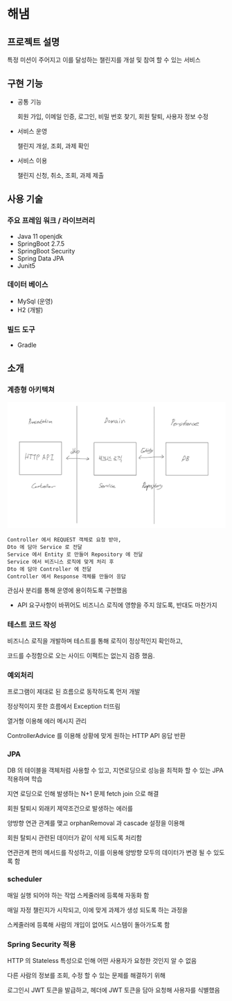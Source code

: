 # 해냄

## 프로젝트 설명

특정 미션이 주어지고 이를 달성하는 챌린지를 개설 및 참여 할 수 있는 서비스

## 구현 기능

* 공통 기능

  회원 가입, 이메일 인증, 로그인, 비밀 번호 찾기, 회원 탈퇴, 사용자 정보 수정

* 서비스 운영

  챌린지 개설, 조회, 과제 확인

* 서비스 이용

  챌린지 신청, 취소, 조회, 과제 제출

## 사용 기술

### 주요 프레임 워크 / 라이브러리

* Java 11 openjdk
* SpringBoot 2.7.5
* SpringBoot Security
* Spring Data JPA
* Junit5

### 데이터 베이스

* MySql (운영)
* H2 (개발)

### 빌드 도구

* Gradle

## 소개

### 계층형 아키텍쳐

![](images/계층형아키텍쳐.png)

```
Controller 에서 REQUEST 객체로 요청 받아,
Dto 에 담아 Service 로 전달
Service 에서 Entity 로 만들어 Repository 에 전달
Service 에서 비즈니스 로직에 맞게 처리 후 
Dto 에 담아 Controller 에 전달
Controller 에서 Response 객체를 만들어 응답
```

관심사 분리를 통해 운영에 용이하도록 구현했음

* API 요구사항이 바뀌어도 비즈니스 로직에 영향을 주지 않도록, 반대도 마찬가지

### 테스트 코드 작성

비즈니스 로직을 개발하며 테스트를 통해 로직이 정상적인지 확인하고,

코드를 수정함으로 오는 사이드 이펙트는 없는지 검증 했음.

### 예외처리

프로그램이 제대로 된 흐름으로 동작하도록 먼저 개발

정상적이지 못한 흐름에서 Exception 터뜨림

열거형 이용해 에러 메시지 관리

ControllerAdvice 를 이용해 상황에 맞게 원하는 HTTP API 응답 반환

### JPA

DB 의 테이블을 객체처럼 사용할 수 있고, 지연로딩으로 성능을 최적화 할 수 있는 JPA 적용하며 학습

지연 로딩으로 인해 발생하는 N+1 문제 fetch join 으로 해결

회원 탈퇴시 외래키 제약조건으로 발생하는 에러를

양방향 연관 관계를 맺고 orphanRemoval 과 cascade 설정을 이용해

회원 탈퇴시 관련된 데이터가 같이 삭제 되도록 처리함

연관관계 편의 메서드를 작성하고, 이를 이용해 양방향 모두의 데이터가 변경 될 수 있도록 함

### scheduler

매일 실행 되어야 하는 작업 스케줄러에 등록해 자동화 함

매일 자정 챌린지가 시작되고, 이에 맞게 과제가 생성 되도록 하는 과정을

스케줄러에 등록해 사람의 개입이 없어도 시스템이 돌아가도록 함

### Spring Security 적용

HTTP 의 Stateless 특성으로 인해 어떤 사용자가 요청한 것인지 알 수 없음

다른 사람의 정보를 조회, 수정 할 수 있는 문제를 해결하기 위해

로그인시 JWT 토큰을 발급하고, 헤더에 JWT 토큰을 담아 요청해 사용자를 식별했음
